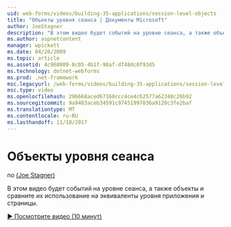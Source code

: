 ```yaml
---
uid: web-forms/videos/building-35-applications/session-level-objects
title: "Объекты уровня сеанса | Документы Microsoft"
author: JoeStagner
description: "В этом видео будет событий на уровне сеанса, а также объекты и сравните их использование на эквиваленты уровня приложения и страницы."
ms.author: aspnetcontent
manager: wpickett
ms.date: 04/20/2009
ms.topic: article
ms.assetid: 4c968009-8c05-4b1f-98af-df48dc0f93d5
ms.technology: dotnet-webforms
ms.prod: .net-framework
msc.legacyurl: /web-forms/videos/building-35-applications/session-level-objects
msc.type: video
ms.openlocfilehash: 296668aced67168ccc4ce4cb2577a62348c26b92
ms.sourcegitcommit: 9a9483aceb34591c97451997036a9120c3fe2baf
ms.translationtype: MT
ms.contentlocale: ru-RU
ms.lasthandoff: 11/10/2017
---
```

<a name="session-level-objects"></a>Объекты уровня сеанса
====================
по [(Joe Stagner)](https://github.com/JoeStagner)

В этом видео будет событий на уровне сеанса, а также объекты и сравните их использование на эквиваленты уровня приложения и страницы.

[&#9654; Посмотрите видео (10 минут)](https://channel9.msdn.com/Blogs/ASP-NET-Site-Videos/session-level-objects)

